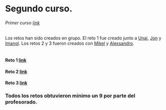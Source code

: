 Segundo curso.
=====

###### Primer curso [link](../1GDAW)

Los retos han sido creados en grupo. El reto 1 fue creado junto a [Unai](), [Jon]() y [Imanol](). Los retos 2 y 3 fueron creados con [Mikel]() y [Alexsandro]().
<br><br>

#### Reto 1 [link](./Reto%201)
#### Reto 2 [link](./Reto%202)
#### Reto 3 [link](./Reto%203)

### Todos los retos obtuvieron mínimo un 9 por parte del profesorado.
